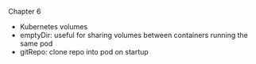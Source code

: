 Chapter 6
* Kubernetes volumes
* emptyDir: useful for sharing volumes between containers running the same pod
* gitRepo: clone repo into pod on startup